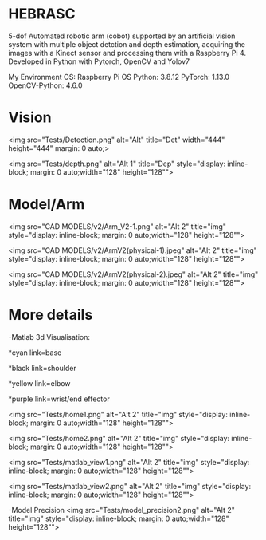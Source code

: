 # HEBRASC
5-dof Automated robotic arm (cobot) supported by an artificial vision system with multiple object detction and depth estimation, acquiring the images with a Kinect sensor and processing them with a Raspberry Pi 4. Developed in Python with Pytorch, OpenCV and Yolov7

My Environment OS: Raspberry Pi OS Python: 3.8.12 PyTorch: 1.13.0 OpenCV-Python: 4.6.0 

# Vision
<img
  src="Tests/Detection.png"
  alt="Alt"
  title="Det"
  width="444"
  height="444"
  margin: 0 auto;>
  
<img
  src="Tests/depth.png"
  alt="Alt 1"
  title="Dep"
  style="display: inline-block; margin: 0 auto;width="128" height="128"">
  
  # Model/Arm
<img
  src="CAD MODELS/v2/Arm_V2-1.png"
  alt="Alt 2"
  title="img"
  style="display: inline-block; margin: 0 auto;width="128" height="128"">
  
<img
  src="CAD MODELS/v2/ArmV2(physical-1).jpeg"
  alt="Alt 2"
  title="img"
  style="display: inline-block; margin: 0 auto;width="128" height="128"">
  
<img
  src="CAD MODELS/v2/ArmV2(physical-2).jpeg"
  alt="Alt 2"
  title="img"
  style="display: inline-block; margin: 0 auto;width="128" height="128"">
  
  # More details
  -Matlab 3d Visualisation:
  
  *cyan link=base
  
  *black link=shoulder
  
  *yellow link=elbow
  
  *purple link=wrist/end effector

 <img
  src="Tests/home1.png"
  alt="Alt 2"
  title="img"
  style="display: inline-block; margin: 0 auto;width="128" height="128"">  
  
<img
  src="Tests/home2.png"
  alt="Alt 2"
  title="img"
  style="display: inline-block; margin: 0 auto;width="128" height="128"">  
  
 <img
  src="Tests/matlab_view1.png"
  alt="Alt 2"
  title="img"
  style="display: inline-block; margin: 0 auto;width="128" height="128"">
  
 <img
  src="Tests/matlab_view2.png"
  alt="Alt 2"
  title="img"
  style="display: inline-block; margin: 0 auto;width="128" height="128"">
  
-Model Precision
 <img
  src="Tests/model_precision2.png"
  alt="Alt 2"
  title="img"
  style="display: inline-block; margin: 0 auto;width="128" height="128"">

